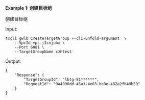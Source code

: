 **Example 1: 创建目标组**

创建目标组

Input: 

```
tccli gwlb CreateTargetGroup --cli-unfold-argument  \
    --VpcId vpc-i1cnjuhx \
    --Port 6081 \
    --TargetGroupName czhtest
```

Output: 
```
{
    "Response": {
        "TargetGroupId": "lbtg-81******",
        "RequestId": "9a4096dd-45a1-4e03-be8e-482a2fb48b59"
    }
}
```

